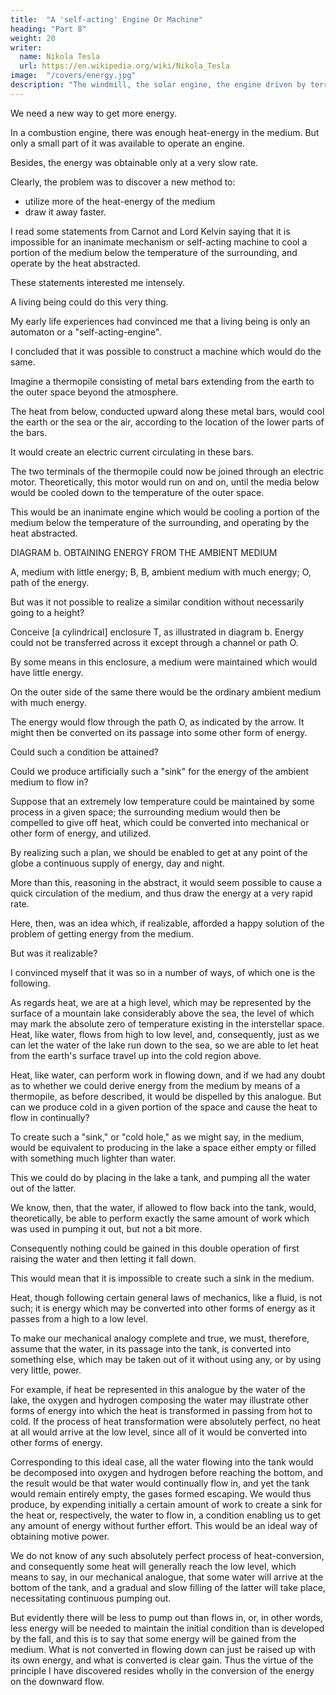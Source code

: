 ```yaml
---
title:  "A 'self-acting' Engine Or Machine"
heading: "Part 8"
weight: 20
writer:
  name: Nikola Tesla
  url: https://en.wikipedia.org/wiki/Nikola_Tesla
image:  "/covers/energy.jpg"
description: "The windmill, the solar engine, the engine driven by terrestrial heat, had their limitations in the amount of power obtainable"
---
```


<!-- A DEPARTURE FROM KNOWN METHODS—POSSIBILITY OF  -->

<!-- A "SELF-ACTING" ENGINE OR MACHINE, INANIMATE, YET CAPABLE, LIKE A LIVING BEING, OF DERIVING ENERGY FROM THE MEDIUM—THE IDEAL WAY OF OBTAINING MOTIVE POWER. -->

<!-- When I began the investigation of the subject under consideration, and when the preceding or similar ideas presented themselves to me for the first time, though I was then unacquainted with a number of the facts mentioned, a survey of the various ways of utilizing the energy of the medium convinced me, nevertheless, that to arrive at a thoroughly satisfactory practical solution a radical departure from the methods then known had to be made.

The windmill, the solar engine, the engine driven by terrestrial heat, had their limitations in the amount of power obtainable.  -->

We need a new way to get more energy. 
<!-- A new way had to be discovered which would enable us to get more energy.  -->

In a combustion engine, there was enough heat-energy in the medium. But only a small part of it was available to operate an engine.

Besides, the energy was obtainable only at a very slow rate. 

Clearly, the problem was to discover a new method to:
- utilize more of the heat-energy of the medium
- draw it away faster.

<!-- I was vainly endeavoring to form an idea of how this might be accomplished, when  -->

I read some statements from Carnot and Lord Kelvin saying that it is impossible for an inanimate mechanism or self-acting machine to cool a portion of the medium below the temperature of the surrounding, and operate by the heat abstracted. 

These statements interested me intensely. 

A living being could do this very thing. 

My early life experiences had convinced me that a living being is only an automaton or a "self-acting-engine".

I concluded that it was possible to construct a machine which would do the same.

Imagine a thermopile consisting of metal bars extending from the earth to the outer space beyond the atmosphere. 

The heat from below, conducted upward along these metal bars, would cool the earth or the sea or the air, according to the location of the lower parts of the bars.

It would create an electric current circulating in these bars.

The two terminals of the thermopile could now be joined through an electric motor. Theoretically, this motor would run on and on, until the media below would be cooled down to the temperature of the outer space.

This would be an inanimate engine which would be cooling a portion of the medium below the temperature of the surrounding, and operating by the heat abstracted. 

DIAGRAM b. OBTAINING ENERGY FROM THE AMBIENT MEDIUM


A, medium with little energy; B, B, ambient medium with much energy; O, path of the energy. 

But was it not possible to realize a similar condition without necessarily going to a height? 

Conceive [a cylindrical] enclosure T, as illustrated in diagram b. Energy could not be transferred across it except through a channel or path O.

By some means in this enclosure, a medium were maintained which would have little energy.

On the outer side of the same there would be the ordinary ambient medium with much energy. 

The energy would flow through the path O, as indicated by the arrow. It might then be converted on its passage into some other form of energy.

Could such a condition be attained? 

Could we produce artificially such a "sink" for the energy of the ambient medium to flow in? 

Suppose that an extremely low temperature could be maintained by some process in a given space; the surrounding medium would then be compelled to give off heat, which could be converted into mechanical or other form of energy, and utilized. 

By realizing such a plan, we should be enabled to get at any point of the globe a continuous supply of energy, day and night.

More than this, reasoning in the abstract, it would seem possible to cause a quick circulation of the medium, and thus draw the energy at a very rapid rate. 

Here, then, was an idea which, if realizable, afforded a happy solution of the problem of getting energy from the medium.

But was it realizable?

I convinced myself that it was so in a number of ways, of which one is the following. 

As regards heat, we are at a high level, which may be represented by the surface of a mountain lake considerably above the sea, the level of which may mark the absolute zero of temperature existing in the interstellar space. Heat, like water, flows from high to low level, and, consequently, just as we can let the water of the lake run down to the sea, so we are able to let heat from the earth's surface travel up into the cold region above.

Heat, like water, can perform work in flowing down, and if we had any doubt as to whether we could derive energy from the medium by means of a thermopile, as before described, it would be dispelled by this analogue. But can we produce cold in a given portion of the space and cause the heat to flow in continually? 

To create such a "sink," or "cold hole," as we might say, in the medium, would be equivalent to producing in the lake a space either empty or filled with something much lighter than water.

This we could do by placing in the lake a tank, and pumping all the water out of the latter. 

We know, then, that the water, if allowed to flow back into the tank, would, theoretically, be able to perform exactly the same amount of work which was used in pumping it out, but not a bit more. 

Consequently nothing could be gained in this double operation of first raising the water and then letting it fall down.

This would mean that it is impossible to create such a sink in the medium. 

Heat, though following certain general laws of mechanics, like a fluid, is not such; it is energy which may be converted into other forms of energy as it passes from a high to a low level. 

To make our mechanical analogy complete and true, we must, therefore, assume that the water, in its passage into the tank, is converted into something else, which may be taken out of it without using any, or by using very little, power. 

For example, if heat be represented in this analogue by the water of the lake, the oxygen and hydrogen composing the water may illustrate other forms of energy into which the heat is transformed in passing from hot to cold. If the process of heat transformation were absolutely perfect, no heat at all would arrive at the low level, since all of it would be converted into other forms of energy. 

Corresponding to this ideal case, all the water flowing into the tank would be decomposed into oxygen and hydrogen before reaching the bottom, and the result would be that water would continually flow in, and yet the tank would remain entirely empty, the gases formed escaping. We would thus produce, by expending initially a certain amount of work to create a sink for the heat or, respectively, the water to flow in, a condition enabling us to get any amount of energy without further effort. This would be an ideal way of obtaining motive power. 

We do not know of any such absolutely perfect process of heat-conversion, and consequently some heat will generally reach the low level, which means to say, in our mechanical analogue, that some water will arrive at the bottom of the tank, and a gradual and slow filling of the latter will take place, necessitating continuous pumping out. 

But evidently there will be less to pump out than flows in, or, in other words, less energy will be needed to maintain the initial condition than is developed by the fall, and this is to say that some energy will be gained from the medium. What is not converted in flowing down can just be raised up with its own energy, and what is converted is clear gain. Thus the virtue of the principle I have discovered resides wholly in the conversion of the energy on the downward flow. 
